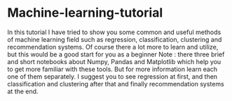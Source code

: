 # Machine-learning-tutorial
In this tutorial I have tried to show you some common and useful methods of machine learning field such as regression, classification, clustering and recommendation systems. Of course there a lot more to learn and utilize, but this would be a good start for you as a beginner
Note : there three brief and short notebooks about Numpy, Pandas and Matplotlib which help you to get more familiar with these tools. But for more information learn each one of them separately.
I suggest you to see regression at first, and then classification and clustering after that and finally recommendation systems at the end.
